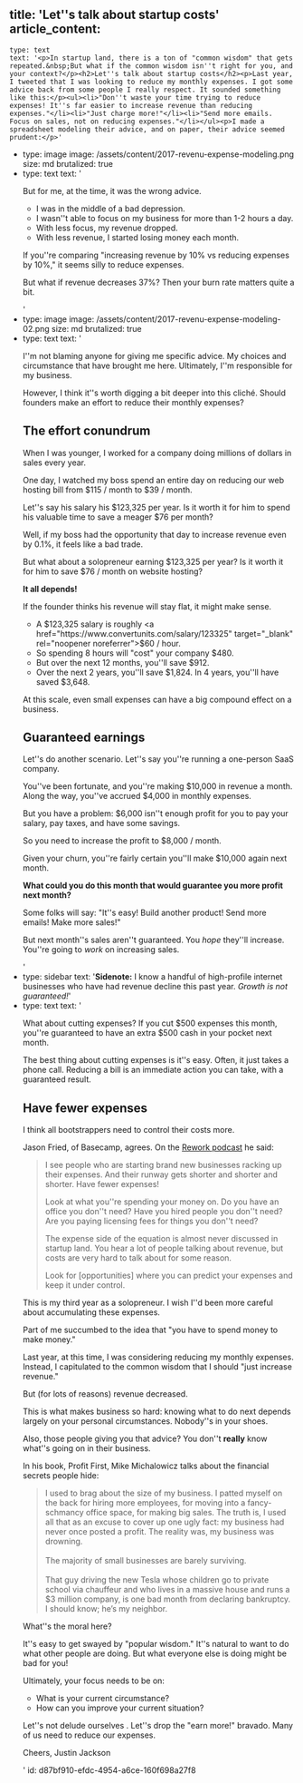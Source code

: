 title: 'Let''s talk about startup costs'
article_content:
  -
    type: text
    text: '<p>In startup land, there is a ton of "common wisdom" that gets repeated.&nbsp;But what if the common wisdom isn''t right for you, and your context?</p><h2>Let''s talk about startup costs</h2><p>Last year, I tweeted that I was looking to reduce my monthly expenses. I got some advice back from some people I really respect. It sounded something like this:</p><ul><li>"Don''t waste your time trying to reduce expenses! It''s far easier to increase revenue than reducing expenses."</li><li>"Just charge more!"</li><li>"Send more emails. Focus on sales, not on reducing expenses."</li></ul><p>I made a spreadsheet modeling their advice, and on paper, their advice seemed prudent:</p>'
  -
    type: image
    image: /assets/content/2017-revenu-expense-modeling.png
    size: md
    brutalized: true
  -
    type: text
    text: '<p>But for me, at the time, it was the wrong advice.</p><ul><li>I was in the middle of a bad depression.</li><li>I wasn''t able to focus on my business for more than 1-2 hours a day.</li><li>With less focus, my revenue dropped.</li><li>With less revenue, I started losing money each month.</li></ul><p>If you''re comparing "increasing revenue by 10% vs reducing expenses by 10%," it seems silly to reduce expenses.</p><p>But what if revenue decreases 37%? Then your burn rate matters quite a bit.</p>'
  -
    type: image
    image: /assets/content/2017-revenu-expense-modeling-02.png
    size: md
    brutalized: true
  -
    type: text
    text: '<p>I''m not blaming anyone for giving me specific advice. My choices and circumstance that have brought me here. Ultimately, I''m responsible for my business.</p><p>However, I think it''s worth digging a bit deeper into this cliché. Should founders make an effort to reduce their monthly expenses?</p><h2>The effort conundrum</h2><p>When I was younger, I worked for a company doing millions of dollars in sales every year.</p><p>One day, I watched my boss spend an entire day on reducing our web hosting bill from $115 / month to $39 / month.</p><p>Let''s say his salary his $123,325 per year. Is it worth it for him to spend his valuable time to save a meager $76 per month?</p><p>Well, if my boss had the opportunity that day to increase revenue even by 0.1%, it feels like a bad trade.</p><p>But what about a solopreneur earning $123,325 per year? Is it worth it for him to save $76 / month on website hosting?</p><p><b>It all depends!</b></p><p>If the founder thinks his revenue will stay flat, it might make sense.</p><ul><li>A $123,325 salary is roughly <a href="https://www.convertunits.com/salary/123325" target="_blank" rel="noopener noreferrer">$60 / hour</a>.</li><li>So spending 8 hours will "cost" your company $480.</li><li>But over the next 12 months, you''ll save $912.</li><li>Over the next 2 years, you''ll save $1,824. In 4 years, you''ll have saved $3,648.</li></ul><p>At this scale, even small expenses can have a big compound effect on a business.</p><h2>Guaranteed earnings</h2><p>Let''s do another scenario. Let''s say you''re running a one-person SaaS company.</p><p>You''ve been fortunate, and you''re making $10,000 in revenue a month. Along the way, you''ve accrued $4,000 in monthly expenses.</p><p>But you have a problem: $6,000 isn''t enough profit for you to pay your salary, pay taxes, and have some savings.</p><p>So you need to increase the profit to $8,000 / month.</p><p>Given your churn, you''re fairly certain you''ll make $10,000 again next month.</p><p><strong>What could you do this month that would guarantee you more profit next month?</strong></p><p>Some folks will say: "It''s easy! Build another product! Send more emails! Make more sales!"</p><p>But next month''s sales aren''t guaranteed. You <em>hope</em> they''ll increase. You''re going to <em>work</em> on increasing sales.</p>'
  -
    type: sidebar
    text: '**Sidenote:** I know a handful of high-profile internet businesses who have had revenue decline this past year. <em>Growth is not guaranteed!</em>'
  -
    type: text
    text: '<p>What about cutting expenses? If you cut $500 expenses this month, you''re guaranteed to have an extra $500 cash in your pocket next month.<br></p><p>The best thing about cutting expenses is it''s easy. Often, it just takes a phone call. Reducing a bill is an immediate action you can take, with a guaranteed result.</p><h2>Have fewer expenses</h2><p>I think all bootstrappers need to control their costs more.</p><p>Jason Fried, of Basecamp, agrees. On the <a href="https://rework.fm/rework-mailbag-3/">Rework podcast</a> he said:</p><blockquote><p>I see people who are starting brand new businesses racking up their expenses. And their runway gets shorter and shorter and shorter. Have fewer expenses! </p><p>Look at what you''re spending your money on. Do you have an office you don''t need? Have you hired people you don''t need? Are you paying licensing fees for things you don''t need?</p><p>The expense side of the equation is almost never discussed in startup land. You hear a lot of people talking about revenue, but costs are very hard to talk about for some reason.</p><p>Look for [opportunities] where you can predict your expenses and keep it under control.</p></blockquote><p>This is my third year as a solopreneur. I wish I''d been more careful about accumulating these expenses.</p><p>Part of me succumbed to the idea that "you have to spend money to make money."</p><p>Last year, at this time, I was considering reducing my monthly expenses. Instead, I capitulated to the common wisdom that I should "just increase revenue."</p><p>But (for lots of reasons) revenue decreased.</p><p>This is what makes business so hard: knowing what to do next depends largely on your personal circumstances. Nobody''s in your shoes.</p><p>Also, those people giving you that advice? You don''t <strong>really</strong> know what''s going on in their business.</p><p>In his book, Profit First, Mike Michalowicz talks about the financial secrets people hide:</p><blockquote><p>I used to brag about the size of my business. I patted myself on the back for hiring more employees, for moving into a fancy-schmancy office space, for making big sales. The truth is, I used all that as an excuse to cover up one ugly fact: my business had never once posted a profit. The reality was, my business was drowning.<br><br>The majority of small businesses are barely surviving.<br><br>That guy driving the new Tesla whose children go to private school via chauffeur and who lives in a massive house and runs a $3 million company, is one bad month from declaring bankruptcy. I should know; he’s my neighbor.</p></blockquote><p>What''s the moral here?</p><p>It''s easy to get swayed by "popular wisdom." It''s natural to want to do what other people are doing. But what everyone else is doing might be bad for you!</p><p>Ultimately, your focus needs to be on:</p><ul><li>What is your current circumstance?</li><li>How can you improve your current situation?</li></ul><p>Let''s not delude ourselves . Let''s drop the "earn more!" bravado. Many of us need to reduce our expenses.</p><p>Cheers, Justin Jackson</p>'
id: d87bf910-efdc-4954-a6ce-160f698a27f8
